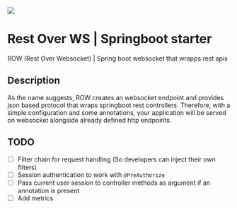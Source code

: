 [![](https://jitpack.io/v/psychogen-labs/spring-rest-over-ws.svg)](https://jitpack.io/#psychogen-labs/spring-rest-over-ws)

# Rest Over WS | Springboot starter
ROW (Rest Over Websocket) | Spring boot websocket that wrapps rest apis

## Description
As the name suggests, ROW creates an websocket endpoint and provides json based protocol that wraps springboot rest controllers. Therefore, with a simple configuration and some annotations, your application will be served on websocket alongside already defined http endpoints.


## TODO

- [ ] Filter chain for request handling (So developers can inject their own filters)
- [ ] Session authentication to work with `@PreAuthorize`
- [ ] Pass current user session to controller methods as argument if an annotation is present
- [ ] Add metrics
